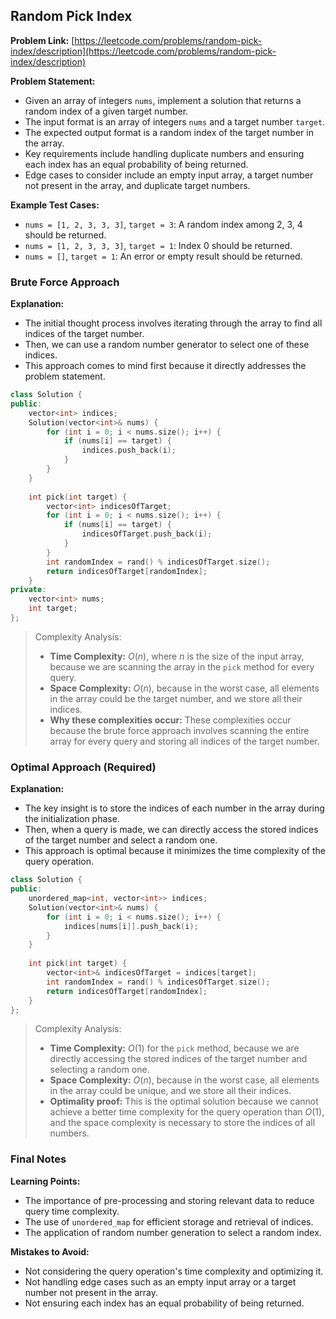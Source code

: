 ## Random Pick Index

**Problem Link:** [https://leetcode.com/problems/random-pick-index/description](https://leetcode.com/problems/random-pick-index/description)

**Problem Statement:**
- Given an array of integers `nums`, implement a solution that returns a random index of a given target number.
- The input format is an array of integers `nums` and a target number `target`.
- The expected output format is a random index of the target number in the array.
- Key requirements include handling duplicate numbers and ensuring each index has an equal probability of being returned.
- Edge cases to consider include an empty input array, a target number not present in the array, and duplicate target numbers.

**Example Test Cases:**
- `nums = [1, 2, 3, 3, 3]`, `target = 3`: A random index among 2, 3, 4 should be returned.
- `nums = [1, 2, 3, 3, 3]`, `target = 1`: Index 0 should be returned.
- `nums = []`, `target = 1`: An error or empty result should be returned.

### Brute Force Approach

**Explanation:**
- The initial thought process involves iterating through the array to find all indices of the target number.
- Then, we can use a random number generator to select one of these indices.
- This approach comes to mind first because it directly addresses the problem statement.

```cpp
class Solution {
public:
    vector<int> indices;
    Solution(vector<int>& nums) {
        for (int i = 0; i < nums.size(); i++) {
            if (nums[i] == target) {
                indices.push_back(i);
            }
        }
    }
    
    int pick(int target) {
        vector<int> indicesOfTarget;
        for (int i = 0; i < nums.size(); i++) {
            if (nums[i] == target) {
                indicesOfTarget.push_back(i);
            }
        }
        int randomIndex = rand() % indicesOfTarget.size();
        return indicesOfTarget[randomIndex];
    }
private:
    vector<int> nums;
    int target;
};
```

> Complexity Analysis:
> - **Time Complexity:** $O(n)$, where $n$ is the size of the input array, because we are scanning the array in the `pick` method for every query.
> - **Space Complexity:** $O(n)$, because in the worst case, all elements in the array could be the target number, and we store all their indices.
> - **Why these complexities occur:** These complexities occur because the brute force approach involves scanning the entire array for every query and storing all indices of the target number.

### Optimal Approach (Required)

**Explanation:**
- The key insight is to store the indices of each number in the array during the initialization phase.
- Then, when a query is made, we can directly access the stored indices of the target number and select a random one.
- This approach is optimal because it minimizes the time complexity of the query operation.

```cpp
class Solution {
public:
    unordered_map<int, vector<int>> indices;
    Solution(vector<int>& nums) {
        for (int i = 0; i < nums.size(); i++) {
            indices[nums[i]].push_back(i);
        }
    }
    
    int pick(int target) {
        vector<int>& indicesOfTarget = indices[target];
        int randomIndex = rand() % indicesOfTarget.size();
        return indicesOfTarget[randomIndex];
    }
};
```

> Complexity Analysis:
> - **Time Complexity:** $O(1)$ for the `pick` method, because we are directly accessing the stored indices of the target number and selecting a random one.
> - **Space Complexity:** $O(n)$, because in the worst case, all elements in the array could be unique, and we store all their indices.
> - **Optimality proof:** This is the optimal solution because we cannot achieve a better time complexity for the query operation than $O(1)$, and the space complexity is necessary to store the indices of all numbers.

### Final Notes

**Learning Points:**
- The importance of pre-processing and storing relevant data to reduce query time complexity.
- The use of `unordered_map` for efficient storage and retrieval of indices.
- The application of random number generation to select a random index.

**Mistakes to Avoid:**
- Not considering the query operation's time complexity and optimizing it.
- Not handling edge cases such as an empty input array or a target number not present in the array.
- Not ensuring each index has an equal probability of being returned.